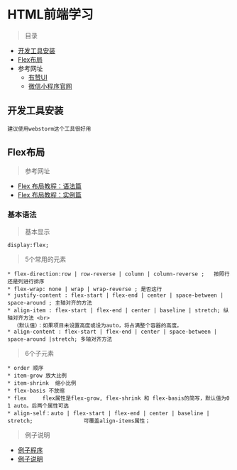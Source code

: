 # HTML前端学习

> 目录

* [开发工具安装](#开发工具安装)
* [Flex布局](#flex布局)
* 参考网址
    * [有赞UI](https://www.youzanyun.com/zanui/weapp#/zanui/base/icon)
    * [微信小程序官网](https://mp.weixin.qq.com/debug/wxadoc/dev/component/text.html)




## 开发工具安装

    建议使用webstorm这个工具很好用


## Flex布局

> 参考网址

* [Flex 布局教程：语法篇](http://www.ruanyifeng.com/blog/2015/07/flex-grammar.html)
* [Flex 布局教程：实例篇](http://www.ruanyifeng.com/blog/2015/07/flex-examples.html)

### 基本语法

> 基本显示

    display:flex;
    
> 5个常用的元素

    * flex-direction:row | row-reverse | column | column-reverse ;   按照行还是列进行排序
    * flex-wrap: none | wrap | wrap-reverse ; 是否这行    
    * justify-content : flex-start | flex-end | center | space-between | space-around ; 主轴对齐的方法
    * align-item : flex-start | flex-end | center | baseline | stretch; 纵轴对齐方法 <br>
      （默认值）：如果项目未设置高度或设为auto，将占满整个容器的高度。
    * align-content : flex-start | flex-end | center | space-between | space-around |stretch; 多轴对齐方法

> 6个子元素

    * order 顺序
    * item-grow 放大比例
    * item-shrink  缩小比例
    * flex-basis 不放缩
    * flex     flex属性是flex-grow, flex-shrink 和 flex-basis的简写，默认值为0 1 auto。后两个属性可选   
    * align-self：auto | flex-start | flex-end | center | baseline | stretch;                可覆盖align-items属性；
    
> 例子说明    

* [例子程序](flexbox/index.html)
* [例子说明](flexbox/readme.md)